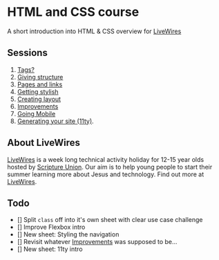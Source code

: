 # HTML and CSS course

A short introduction into HTML & CSS overview for [LiveWires](https://livewires.org.uk)

## Sessions

1. [Tags?](sessions/1.0-tags.md)
2. [Giving structure](sessions/1.1-structure.md)
3. [Pages and links](sessions/1.2-pages-and-links.md)
4. [Getting stylish](sessions/2-style.md)
5. [Creating layout](sessions/2.1-page-layout.md)
6. [Improvements](sessions/4-improvements.md)
7. [Going Mobile](sessions/5-going-mobile.md)
8. [Generating your site (11ty)](sessions/8-11ty.md).


## About LiveWires

[LiveWires](https://livewires.org.uk) is a week long technical activity holiday for 12-15 year olds hosted by [Scripture Union](https://scriptureunion.org.uk). Our aim is to help young people to start their summer learning more about Jesus and technology. Find out more at [LiveWires](livewires.org.uk).

## Todo

- [] Split `class` off into it's own sheet with clear use case challenge
- [] Improve Flexbox intro
- [] New sheet: Styling the navigation
- [] Revisit whatever [Improvements](sessions/4-improvements.md) was supposed to be...
- [] New sheet: 11ty intro